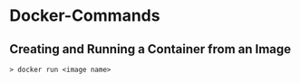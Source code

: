 # Docker-Commands

## Creating and Running a Container from an Image
```
> docker run <image name>
```

